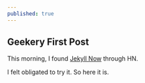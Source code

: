 ```yaml
---
published: true
---
```


## Geekery First Post

This morning, I found [Jekyll Now](https://github.com/barryclark/jekyll-now) through HN.

I felt obligated to try it.  So here it is.